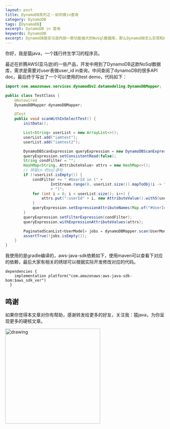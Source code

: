 ```yaml
---
layout: post
title: DynamoDB系列之--如何做in查询
category: DynamoDB
tags: [DynamoDB]
excerpt: DynamoDB in 查询
keywords: DynamoDB
excerpt: DynamoDB是亚马逊内部一款功能强大的NoSql数据库，那么DynamoDB怎么实现和mysql一样的in查询呢？
---
```


你好，我是猿java，一个践行终生学习的程序员。

最近在折腾AWS(亚马逊)的一些产品，开发中用到了DynamoDB这款NoSql数据库，需求是需要对user表做user_id in查询，中间查阅了dynamoDB的很多API doc，最后终于写出了一个可以使用的test demo，代码如下：

```java
import com.amazonaws.services.dynamodbv2.datamodeling.DynamoDBMapper;

public class TestClass {
    @Autowired
    DynamoDBMapper dynamoDBMapper;

    @Test
    public void scanWithInSelectTest() {
        initData();

        List<String> userList = new ArrayList<>();
        userList.add("iamtest");
        userList.add("iamtest2");

        DynamoDBScanExpression queryExpression = new DynamoDBScanExpression();
        queryExpression.setConsistentRead(false);
        String condFilter = "";
        HashMap<String, AttributeValue> attrs = new HashMap<>();
        // 拼装in 的sql语句
        if (!userList.isEmpty()) {
            condFilter += " #UserId in (" +
                    IntStream.range(0, userList.size()).mapToObj(i -> ":userId" + i).collect(Collectors.joining(","))
                    + ")";
            for (int i = 0; i < userList.size(); i++) {
                attrs.put(":userId" + i, new AttributeValue().withS(userList.get(i)));
            }
            queryExpression.setExpressionAttributeNames(Map.of("#UserId", "UserId"));
        }
        queryExpression.setFilterExpression(condFilter);
        queryExpression.withExpressionAttributeValues(attrs);

        PaginatedScanList<UserModel> jobs = dynamoDBMapper.scan(UserModel.class, queryExpression);
        assertTrue(!jobs.isEmpty());
    }
}
```
我使用的是gradle编译的，aws-java-sdk依赖如下，使用maven可以查看下对应的依赖，最后大家有相关的绣球可以根据实际开发修改对应的代码。
```
dependencies {
    implementation platform("com.amazonaws:aws-java-sdk-bom:$aws_sdk_ver")
  }
```

## 鸣谢
如果你觉得本文章对你有帮助，感谢转发给更多的好友，关注我：猿java，为你呈现更多的硬核文章。

<img src="https://yuanjava.cn/assets/img/pub.jpg" alt="drawing" style="width:300px;"/>
